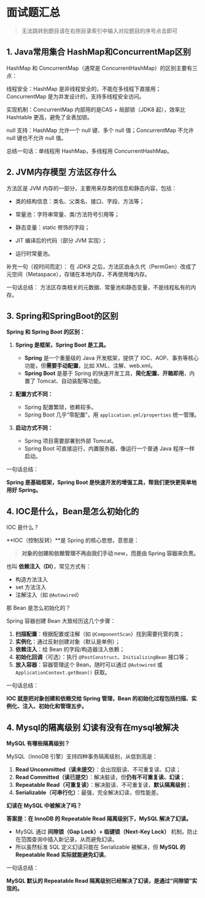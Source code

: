 # 面试题汇总
> 无法跳转到题目请在右侧目录索引中输入对应题目的序号点击即可


## 1. Java常用集合   HashMap和ConcurrentMap区别

HashMap 和 ConcurrentMap（通常是 ConcurrentHashMap）的区别主要有三点：

线程安全：HashMap 是非线程安全的，不能在多线程下直接用；ConcurrentMap 是为并发设计的，支持多线程安全访问。

实现机制：ConcurrentMap 内部用的是CAS + 局部锁（JDK8 起），效率比 Hashtable 更高，避免了全表加锁。

null 支持：HashMap 允许一个 null 键、多个 null 值；ConcurrentMap 不允许 null 键也不允许 null 值。

总结一句话：单线程用 HashMap，多线程用 ConcurrentHashMap。


## 2. JVM内存模型   方法区存什么

方法区是 JVM 内存的一部分，主要用来存类的信息和静态内容，包括：

- 类的结构信息：类名、父类名、接口、字段、方法等；

- 常量池：字符串常量、类/方法符号引用等；

- 静态变量：static 修饰的字段；

- JIT 编译后的代码（部分 JVM 实现）；

- 运行时常量池。

补充一句（视时间而定）：
在 JDK8 之后，方法区由永久代（PermGen）改成了元空间（Metaspace），存储在本地内存，不再使用堆内存。

一句话总结：
方法区存类相关的元数据、常量池和静态变量，不是线程私有的内存。

## 3. Spring和SpringBoot的区别

**Spring 和 Spring Boot 的区别：**

1. **Spring 是框架，Spring Boot 是工具。**

   * **Spring** 是一个重量级的 Java 开发框架，提供了 IOC、AOP、事务等核心功能，但**需要手动配置**，比如 XML、注解、web.xml。
   * **Spring Boot** 是基于 Spring 的快速开发工具，**简化配置、开箱即用**，内置了 Tomcat、自动装配等功能。

2. **配置方式不同：**

   * Spring 配置繁琐，依赖较多。
   * Spring Boot 几乎“零配置”，用 `application.yml/properties` 统一管理。

3. **启动方式不同：**

   * Spring 项目需要部署到外部 Tomcat。
   * Spring Boot 可直接运行，内置服务器，像运行一个普通 Java 程序一样启动。

一句话总结：

**Spring 是基础框架，Spring Boot 是快速开发的增强工具，帮我们更快更简单地用好 Spring。**

## 4. IOC是什么，Bean是怎么初始化的

IOC 是什么？

\*\*IOC（控制反转）\*\*是 Spring 的核心思想，意思是：

> **对象的创建和依赖管理不再由我们手动 new，而是由 Spring 容器来负责。**

也叫 **依赖注入（DI）**，常见方式有：

* 构造方法注入
* set 方法注入
* 注解注入（如 `@Autowired`）

那 Bean 是怎么初始化的？

Spring 容器创建 Bean 大致经历这几个步骤：

1. **扫描配置**：根据配置或注解（如 `@ComponentScan`）找到需要托管的类；
2. **实例化**：通过反射创建对象（默认是单例）；
3. **依赖注入**：给 Bean 的字段/构造器注入依赖；
4. **初始化回调**（可选）：执行 `@PostConstruct`、`InitializingBean` 接口等；
5. **放入容器**：容器管理这个 Bean，随时可以通过 `@Autowired` 或 `ApplicationContext.getBean()` 获取。

一句话总结：

**IOC 就是把对象创建和依赖交给 Spring 管理，Bean 的初始化过程包括扫描、实例化、注入、初始化和管理五步。**

## 4. Mysql的隔离级别  幻读有没有在mysql被解决

**MySQL 有哪些隔离级别？**

MySQL（InnoDB 引擎）支持四种事务隔离级别，从低到高是：

1. **Read Uncommitted（读未提交）**：会出现脏读、不可重复读、幻读；
2. **Read Committed（读已提交）**：解决脏读，但**仍有不可重复读、幻读**；
3. **Repeatable Read（可重复读）**：解决脏读、不可重复读，**默认隔离级别**；
4. **Serializable（可串行化）**：最强，完全解决幻读，但性能差。

**幻读在 MySQL 中被解决了吗？**

**答案是：在 InnoDB 的 Repeatable Read 隔离级别下，MySQL 解决了幻读。**

* MySQL 通过 **间隙锁（Gap Lock）+ 临键锁（Next-Key Lock）** 机制，防止在范围查询中插入新记录，从而避免幻读。
* 所以虽然标准 SQL 定义幻读只能在 Serializable 被解决，但 **MySQL 的 Repeatable Read 实际就能避免幻读**。

一句话总结：

**MySQL 默认的 Repeatable Read 隔离级别已经解决了幻读，是通过“间隙锁”实现的。**




